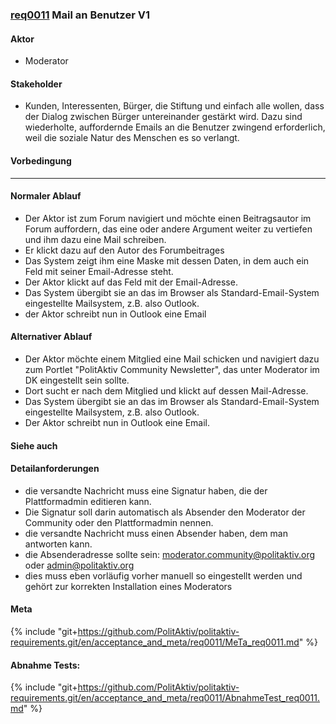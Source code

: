 ### [req0011](https://github.com/PolitAktiv/politaktiv-requirements/tree/master/en/requirements/req0011.md) Mail an Benutzer V1

#### Aktor
 * Moderator

#### Stakeholder
 * Kunden, Interessenten, Bürger, die Stiftung und einfach alle wollen, dass der Dialog zwischen Bürger untereinander gestärkt wird. Dazu sind wiederholte, auffordernde Emails an die Benutzer zwingend erforderlich, weil die soziale Natur des Menschen es so verlangt.

#### Vorbedingung
----

#### Normaler Ablauf
 * Der Aktor ist zum Forum navigiert und möchte einen Beitragsautor im Forum auffordern, das eine oder andere Argument weiter zu vertiefen und ihm dazu eine Mail schreiben.
 * Er klickt dazu auf den Autor des Forumbeitrages
 * Das System zeigt ihm eine Maske mit dessen Daten, in dem auch ein Feld mit seiner Email-Adresse steht.
 * Der Aktor klickt auf das Feld mit der Email-Adresse.
 * Das System übergibt sie an das im Browser als Standard-Email-System eingestellte Mailsystem, z.B. also Outlook.
 * der Aktor schreibt nun in Outlook eine Email

#### Alternativer Ablauf
 * Der Aktor möchte einem Mitglied eine Mail schicken und navigiert dazu zum Portlet "PolitAktiv Community Newsletter", das unter Moderator im DK eingestellt sein sollte.
 * Dort sucht er nach dem Mitglied und klickt auf dessen Mail-Adresse.
 * Das System übergibt sie an das im Browser als Standard-Email-System eingestellte Mailsystem, z.B. also Outlook.
 * Der Aktor schreibt nun in Outlook eine Email.

#### Siehe auch

#### Detailanforderungen
 * die versandte Nachricht muss eine Signatur haben, die der Plattformadmin editieren kann.
 * Die Signatur soll darin automatisch als Absender den Moderator der Community oder den Plattformadmin nennen.
 * die versandte Nachricht muss einen Absender haben, dem man antworten kann.
 * die Absenderadresse sollte sein: moderator.community@politaktiv.org oder admin@politaktiv.org
 * dies muss eben vorläufig vorher manuell so eingestellt werden und gehört zur korrekten Installation eines Moderators

#### Meta
{% include "git+https://github.com/PolitAktiv/politaktiv-requirements.git/en/acceptance_and_meta/req0011/MeTa_req0011.md" %} 

#### Abnahme Tests:
{% include "git+https://github.com/PolitAktiv/politaktiv-requirements.git/en/acceptance_and_meta/req0011/AbnahmeTest_req0011.md" %} 